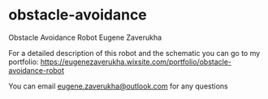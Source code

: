 # obstacle-avoidance
Obstacle Avoidance Robot
Eugene Zaverukha

For a detailed description of this robot and the schematic you can go to my portfolio:
https://eugenezaverukha.wixsite.com/portfolio/obstacle-avoidance-robot

You can email eugene.zaverukha@outlook.com for any questions
